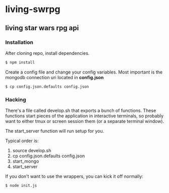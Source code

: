 # living-swrpg
## living star wars rpg api

### Installation

After cloning repo, install dependencies.

```bash
$ npm install 
```

Create a config file and change your config variables. Most important is the mongodb connection uri located in **config.json**
```bash
$ cp config.json.defaults config.json
```

### Hacking

There's a file called develop.sh that exports a bunch of functions. These functions start pieces of the application in interactive terminals, so probably want to either tmux or screen session them (or a separate terminal window).

The start_server function will run setup for you.

 Typical order is:

1. source develop.sh
2. cp config.json.defaults config.json
3. start\_mongo
4. start\_server 

If you don't want to use the wrappers, you can kick it off normally:

```bash
$ node init.js
```
